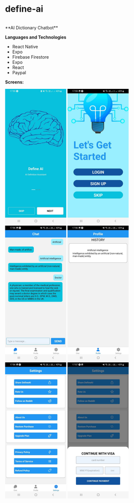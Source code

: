 
# d e f i n e - a i 

<br /> 
**AI Dictionary Chatbot**
<br />

**Languages and Technologies**
- React Native
- Expo
- Firebase Firestore
- Expo
- React
- Paypal

**Screens:**

<div class="responsive-images">

<img  width="200px" alt="kibet"  src="./assets/splash_screen.jpg" />
<img  width="200px" alt="kibet"  src="./assets/start_screen.jpg" />
<img  width="200px" alt="kibet"  src="./assets/main_screen.jpg" />
<img  width="200px" alt="kibet"  src="./assets/profile_screen.jpg" />
<img  width="200px" alt="kibet"  src="./assets/settings_screen.jpg" />
<img  width="200px" alt="kibet"  src="./assets/subscribe_screen.jpg" />
</div>
